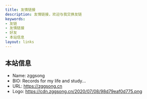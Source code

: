 ```yaml
---
title: 友情链接
description: 友情链接，欢迎与我交换友链
keywords:
- 友链
- 友情链接
- 好友
- 本站信息
layout: links
---
```



## 本站信息

- Name: zggsong
- BIO: Records for my life and study...
- URL: https://zggsong.cn
- Logo: https://cdn.zggsong.cn/2020/07/08/98d79eaf0d775.png
